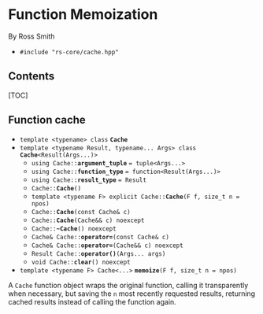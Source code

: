# Function Memoization #

By Ross Smith

* `#include "rs-core/cache.hpp"`

## Contents ##

[TOC]

## Function cache ##

* `template <typename> class` **`Cache`**
* `template <typename Result, typename... Args> class` **`Cache`**`<Result(Args...)>`
    * `using Cache::`**`argument_tuple`** `= tuple<Args...>`
    * `using Cache::`**`function_type`** `= function<Result(Args...)>`
    * `using Cache::`**`result_type`** `= Result`
    * `Cache::`**`Cache`**`()`
    * `template <typename F> explicit Cache::`**`Cache`**`(F f, size_t n = npos)`
    * `Cache::`**`Cache`**`(const Cache& c)`
    * `Cache::`**`Cache`**`(Cache&& c) noexcept`
    * `Cache::`**`~Cache`**`() noexcept`
    * `Cache& Cache::`**`operator=`**`(const Cache& c)`
    * `Cache& Cache::`**`operator=`**`(Cache&& c) noexcept`
    * `Result Cache::`**`operator()`**`(Args... args)`
    * `void Cache::`**`clear`**`() noexcept`
* `template <typename F> Cache<...>` **`memoize`**`(F f, size_t n = npos)`

A `Cache` function object wraps the original function, calling it
transparently when necessary, but saving the `n` most recently requested
results, returning cached results instead of calling the function again.
